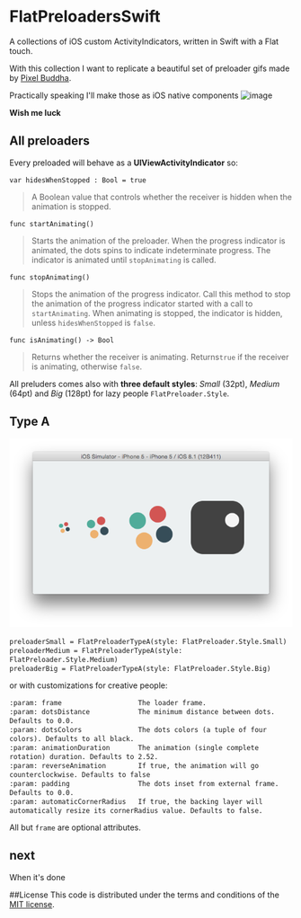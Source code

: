 FlatPreloadersSwift
===================

A collections of iOS custom ActivityIndicators, written in Swift with a Flat touch.

With this collection I want to replicate a beautiful set of preloader gifs made by [Pixel Buddha](http://pixelbuddha.net/freebie/flat-preloaders).

Practically speaking I'll make those as iOS native components
![image](http://pixelbuddha.net/sites/default/files/freebie-slide/freebie-slide-1394087512-1.gif)

**Wish me luck**

## All preloaders
Every preloaded will behave as a **UIViewActivityIndicator** so:

	var hidesWhenStopped : Bool = true
>A Boolean value that controls whether the receiver is hidden when the animation is stopped.

    func startAnimating()
>Starts the animation of the preloader.
When the progress indicator is animated, the dots spins to indicate indeterminate progress.
The indicator is animated until `stopAnimating` is called.

    func stopAnimating()
>Stops the animation of the progress indicator.
Call this method to stop the animation of the progress indicator started with a call to `startAnimating`. When animating is stopped, the indicator is hidden, unless `hidesWhenStopped` is `false`.

    func isAnimating() -> Bool
>Returns whether the receiver is animating. Returns`true` if the receiver is animating, otherwise `false`.


All preluders comes also with **three default styles**: *Small* (32pt), *Medium* (64pt) and *Big* (128pt) for lazy people `FlatPreloader.Style`.

## Type A
![type A](Media/TypeA.png)

	preloaderSmall = FlatPreloaderTypeA(style: FlatPreloader.Style.Small)
	preloaderMedium = FlatPreloaderTypeA(style: FlatPreloader.Style.Medium)
	preloaderBig = FlatPreloaderTypeA(style: FlatPreloader.Style.Big)

or with customizations for creative people:

    :param: frame                   The loader frame.
    :param: dotsDistance            The minimum distance between dots. Defaults to 0.0.
    :param: dotsColors              The dots colors (a tuple of four colors). Defaults to all black.
    :param: animationDuration       The animation (single complete rotation) duration. Defaults to 2.52.
    :param: reverseAnimation        If true, the animation will go counterclockwise. Defaults to false
    :param: padding                 The dots inset from external frame. Defaults to 0.0.
    :param: automaticCornerRadius   If true, the backing layer will automatically resize its cornerRadius value. Defaults to false.

All but `frame` are optional attributes.
## next
When it's done

##License
This code is distributed under the terms and conditions of the [MIT license](LICENSE). 